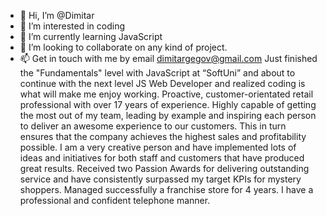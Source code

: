 - 👋 Hi, I’m @Dimitar
- 👀 I’m interested in coding
- 🌱 I’m currently learning JavaScript
- 💞️ I’m looking to collaborate on any kind of project.
- 📫 Get in touch with me by email dimitargegov@gmail.com
Just finished the "Fundamentals" level with JavaScript at “SoftUni” and about to continue with the next level JS Web Developer and realized coding is what will make me enjoy working. Proactive, customer-orientated retail professional with over 17 years of experience. Highly capable of getting the most out of my team, leading by example and inspiring each person to deliver an awesome experience to our customers. This in turn ensures that the company achieves the highest sales and profitability possible. I am a very creative person and have implemented lots of ideas and initiatives for both staff and customers that have produced great results. Received two Passion Awards for delivering outstanding service and have consistently surpassed my target KPIs for mystery shoppers. Managed successfully a franchise store for 4 years. I have a professional and confident telephone manner.
